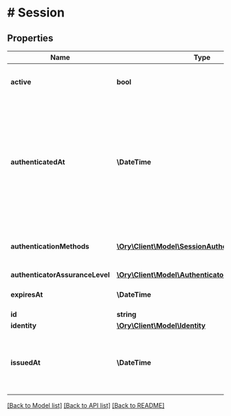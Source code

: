 # # Session

## Properties

Name | Type | Description | Notes
------------ | ------------- | ------------- | -------------
**active** | **bool** | Active state. If false the session is no longer active. | [optional]
**authenticatedAt** | **\DateTime** | The Session Authentication Timestamp  When this session was authenticated at. If multi-factor authentication was used this is the time when the last factor was authenticated (e.g. the TOTP code challenge was completed). | [optional]
**authenticationMethods** | [**\Ory\Client\Model\SessionAuthenticationMethod[]**](SessionAuthenticationMethod.md) | A list of authenticators which were used to authenticate the session. | [optional]
**authenticatorAssuranceLevel** | [**\Ory\Client\Model\AuthenticatorAssuranceLevel**](AuthenticatorAssuranceLevel.md) |  | [optional]
**expiresAt** | **\DateTime** | The Session Expiry  When this session expires at. | [optional]
**id** | **string** |  |
**identity** | [**\Ory\Client\Model\Identity**](Identity.md) |  |
**issuedAt** | **\DateTime** | The Session Issuance Timestamp  When this session was issued at. Usually equal or close to &#x60;authenticated_at&#x60;. | [optional]

[[Back to Model list]](../../README.md#models) [[Back to API list]](../../README.md#endpoints) [[Back to README]](../../README.md)
